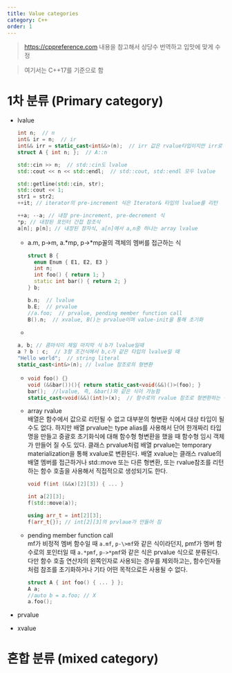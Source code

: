 ```yaml
---
title: Value categories
category: C++
order: 1
---
```


> https://cppreference.com 내용을 참고해서 상당수 번역하고 입맛에 맞게 수정

> 여기서는 C++17를 기준으로 함

# 1차 분류 (Primary category)
* lvalue
    ~~~cpp
    int n;  // n
    int& ir = n;  // ir
    int&& irr = static_cast<int&&>(n);  // irr 값은 rvalue타입이지만 irr로 구성된 표현식 자체는 lvalue
    struct A { int n; };  // A::n

    std::cin >> n;  // std::cin도 lvalue
    std::cout << n << std::endl;  // std::cout, std::endl 모두 lvalue

    std::getline(std::cin, str);
    std::cout << 1;
    str1 = str2;
    ++it; // iterator의 pre-increment 식은 Iterator& 타입의 lvalue를 리턴

    ++a; --a; // 내장 pre-increment, pre-decrement 식
    *p; // 내장된 포인터 간접 참조식
    a[n]; p[n]; // 내장된 참자식, a[n]에서 a,n중 하나는 array lvalue
    ~~~
  
  * a.m, p-\>m, a.\*mp, p-\>\*mp꼴의 객체의 멤버를 접근하는 식
  
    ~~~cpp
    struct B {
      enum Enum { E1, E2, E3 }
      int n;
      int foo() { return 1; }
      static int bar() { return 2; }
    } b;

    b.n;  // lvalue
    b.E;  // prvalue
    //a.foo;  // prvalue, pending member function call
    B().n;  // xvalue, B()는 prvalue이며 value-init을 통해 초기화
    ~~~
  
  *
  
    ~~~cpp
    a, b; // 콤마식이 제일 마지막 식 b가 lvalue일때
    a ? b : c;  // 3항 조건식에서 b,c가 같은 타입의 lvalue일 때
    "Hello world";  // string literal
    static_cast<int&>(n); // lvalue 참조로의 형변환
    ~~~
  
  *
    ~~~cpp
    void foo() {}
    void (&&bar())(){ return static_cast<void(&&)()>(foo); }
    bar();  //lvalue, 즉, &bar()와 같은 식이 가능함
    static_cast<void(&&)(int)>(x);  // 함수로의 rvalue 참조로 형변환하는 식
    ~~~
  
  * array rvalue   
  배열은 함수에서 값으로 리턴될 수 없고 대부분의 형변환 식에서 대상 타입이 될 수도 없다.
  하지만 배열 prvalue는 type alias를 사용해서 단어 한개짜리 타입명을 만들고 중괄호 초기화식에 대해 함수형 형변환을
  했을 때 함수형 임시 객체가 만들어 질 수도 있다.
  클래스 prvalue처럼 배열 prvalue는 temporary materialization을 통해 xvalue로 변환된다.
  배열 xvalue는 클래스 rvalue의 배열 멤버를 접근하거나 std::move 또는 다른 형변환, 또는 rvalue참조를 리턴하는 함수 호출을 사용해서
  직접적으로 생성되기도 한다.
  
    ~~~cpp
    void f(int (&&x)[2][3]) { ... }

    int a[2][3];
    f(std::move(a));

    using arr_t = int[2][3];
    f(arr_t{}); // int[2][3]의 prvlaue가 만들어 짐
    ~~~
  
  * pending member function call   
  mf가 비정적 멤버 함수일 때 `a.mf`, `p-\>mf`와 같은 식이라던지, pmf가 멤버 함수로의 포인터일 때 `a.*pmf`, `p->*pmf`와 같은 식은 prvalue 식으로 분류된다. 다만 함수 호출 연산자의 왼쪽인자로 사용되는 경우를 제외하고는, 함수인자들처럼 참조를 초기화하거나 기타 어떤 목적으로든 사용될 수 없다.
  
    ~~~cpp
    struct A { int foo() { ... } };
    A a;
    //auto b = a.foo; // X
    a.foo();
    ~~~  
  
* prvalue
* xvalue

# 혼합 분류 (mixed category)
